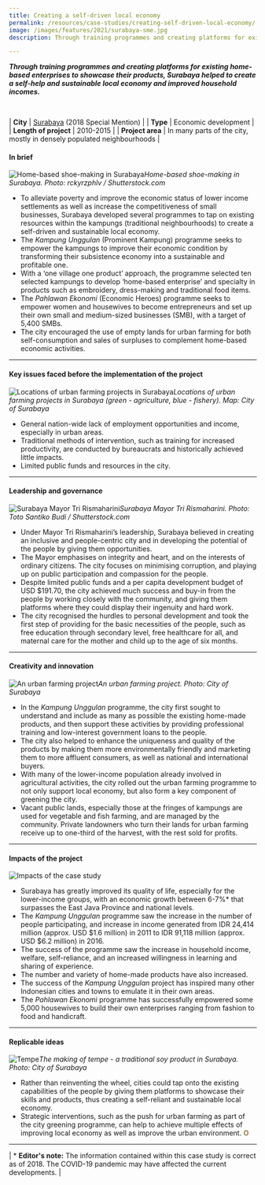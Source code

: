 ```yaml
---
title: Creating a self-driven local economy 
permalink: /resources/case-studies/creating-self-driven-local-economy/
image: /images/features/2021/surabaya-sme.jpg
description: Through training programmes and creating platforms for existing home-based enterprises to showcase their products, Surabaya helped to create a self-help and sustainable local economy and improved household incomes.

---
```


***Through training programmes and creating platforms for existing home-based enterprises to showcase their products, Surabaya helped to create a self-help and sustainable local economy and improved household incomes.*** 

<br>

| **City** | [Surabaya](/laureates/2018/special-mentions/surabaya/) (2018 Special Mention) |
| **Type** | Economic development |
| **Length of project** | 2010-2015 |
| **Project area** | In many parts of the city, mostly in densely populated neighbourhoods  |

#### **In brief**

![Home-based shoe-making in Surabaya](/images/features/2021/surabaya-shoe-making.jpg/)*Home-based shoe-making in Surabaya. Photo:  rckyrzphlv / Shutterstock.com*

- To alleviate poverty and improve the economic status of lower income settlements as well as increase the competitiveness of small businesses, Surabaya developed several programmes to tap on existing resources within the kampungs (traditional neighbourhoods) to create a self-driven and sustainable local economy. 
- The *Kampung Unggulan* (Prominent Kampung) programme seeks to empower the kampungs to improve their economic condition by transforming their subsistence economy into a sustainable and profitable one. 
- With a ‘one village one product’ approach, the programme selected ten selected kampungs to develop ‘home-based enterprise’ and specialty in products such as embroidery, dress-making and traditional food items. 
- The *Pahlawan Ekonomi* (Economic Heroes) programme seeks to empower women and housewives to become entrepreneurs and set up their own small and medium-sized businesses (SMB), with a target of 5,400 SMBs.
- The city encouraged the use of empty lands for urban farming for both self-consumption and sales of surpluses to complement home-based economic activities. 
 
---

#### **Key issues faced before the implementation of the project**

![Locations of urban farming projects in Surabaya](/images/features/2021/urban-farming-locations.jpg/)*Locations of urban farming projects in Surabaya (green - agriculture, blue - fishery). Map: City of Surabaya*

- General nation-wide lack of employment opportunities and income, especially in urban areas. 
- Traditional methods of intervention, such as training for increased productivity, are conducted by bureaucrats and historically achieved little impacts. 
- Limited public funds and resources in the city.

---

#### **Leadership and governance**

![Surabaya Mayor Tri Rismaharini](/images/features/2021/surabay-mayor.jpg/)*Surabaya Mayor Tri Rismaharini. Photo: Toto Santiko Budi / Shutterstock.com*

- Under Mayor Tri Rismaharini’s leadership, Surabaya believed in creating an inclusive and people-centric city and in developing the potential of the people by giving them opportunities. 
- The Mayor emphasises on integrity and heart, and on the interests of ordinary citizens. The city focuses on minimising corruption, and playing up on public participation and compassion for the people. 
- Despite limited public funds and a per capita development budget of USD $191.70, the city achieved much success and buy-in from the people by working closely with the community, and giving them platforms where they could display their ingenuity and hard work. 
- The city recognised the hurdles to personal development and took the first step of providing for the basic necessities of the people, such as free education through secondary level, free healthcare for all, and maternal care for the mother and child up to the age of six months. 

---

#### **Creativity and innovation**

![An urban farming project](/images/features/2021/surabaya-urban-farming3.jpg/)*An urban farming project. Photo: City of Surabaya*

- In the *Kampung Unggulan* programme, the city first sought to understand and include as many as possible the existing home-made products, and then support these activities by providing professional training and low-interest government loans to the people. 
- The city also helped to enhance the uniqueness and quality of the products by making them more environmentally friendly and marketing them to more affluent consumers, as well as national and international buyers. 
- With many of the lower-income population already involved in agricultural activities, the city rolled out the urban farming programme to not only support local economy, but also form a key component of greening the city. 
- Vacant public lands, especially those at the fringes of kampungs are used for vegetable and fish farming, and are managed by the community. Private landowners who turn their lands for urban farming receive up to one-third of the harvest, with the rest sold for profits. 

---

#### **Impacts of the project**

![Impacts of the case study](/images/features/2021/icons-surabaya-case-study.png/)

- Surabaya has greatly improved its quality of life, especially for the lower-income groups, with an economic growth between 6-7%* that surpasses the East Java Province and national levels. 
- The *Kampung Unggulan* programme saw the increase in the number of people participating, and increase in income generated from IDR 24,414 million (approx. USD $1.6 million) in 2011 to IDR 91,118 million (approx. USD $6.2 million) in 2016.
- The success of the programme saw the increase in household income, welfare, self-reliance, and an increased willingness in learning and sharing of experience. 
- The number and variety of home-made products have also increased. 
- The success of the *Kampung Unggulan* project has inspired many other Indonesian cities and towns to emulate it in their own areas. 
- The *Pahlawan Ekonomi* programme has successfully empowered some 5,000 housewives to build their own enterprises ranging from fashion to food and handicraft. 

---

#### **Replicable ideas**

![Tempe](/images/features/2021/surabaya-tempe.jpg/)*The making of tempe - a traditional soy product in Surabaya. Photo: City of Surabaya*

- Rather than reinventing the wheel, cities could tap onto the existing capabilities of the people by giving them platforms to showcase their skills and products, thus creating a self-reliant and sustainable local economy. 
- Strategic interventions, such as the push for urban farming as part of the city greening programme, can help to achieve multiple effects of improving local economy as well as improve the urban environment. **<font color="#967942">O</font>**

---

| \* **Editor's note:** The information contained within this case study is correct as of 2018. The COVID-19 pandemic may have affected the current developments. |
